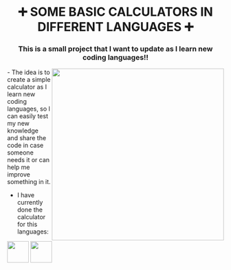 <h1 align="center"> ➕ SOME BASIC CALCULATORS IN DIFFERENT LANGUAGES ➕ </h1>
<h3 align="center"> This is a small project that I want to update as I learn new coding languages!! </h3>

<img align="right" src="https://cdn.pixabay.com/animation/2022/12/05/15/28/15-28-43-29_512.gif" width = 400px> 

<p align="left"> 
- The idea is to create a simple calculator as I learn new coding languages, so I can easily test my new knowledge and share the code in case someone needs it or can help me improve something in it.

- I have currently done the calculator for this languages:
<p align="left">
<img src="https://upload.wikimedia.org/wikipedia/commons/thumb/c/c3/Python-logo-notext.svg/1869px-Python-logo-notext.svg.png" width="50" height="50">
<img src="https://upload.wikimedia.org/wikipedia/commons/1/19/C_Logo.png" width="50" height="50">
